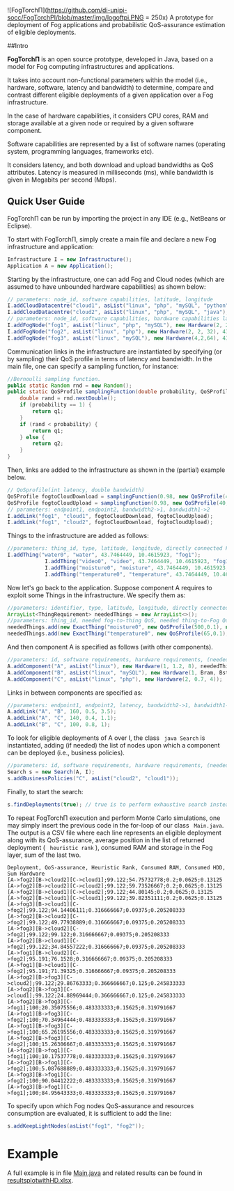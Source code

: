 ![FogTorchΠ](https://github.com/di-unipi-socc/FogTorchPI/blob/master/img/logoftpi.PNG = 250x)
A prototype for deployment of Fog applications and probabilistic QoS-assurance estimation of eligible deployments.

##Intro

**FogTorchΠ** is an open source prototype, developed in Java, based on a model for Fog computing infrastructures and applications.

It takes into account non-functional parameters within the model (i.e., hardware, software, latency and bandwidth) to determine, compare and contrast different eligible deployments of a given application over a Fog infrastructure.

In the case of hardware capabilities, it considers CPU cores, RAM and storage available at a given node or required by a given software component. 

Software capabilities are represented by a list of software names (operating system, programming languages, frameworks etc).

It considers latency, and both download and upload bandwidths as QoS attributes. Latency is measured in milliseconds (ms), while bandwidth is given in Megabits per second (Mbps). 

## Quick User Guide
FogTorchΠ can be run by importing the project in any IDE (e.g., NetBeans or Eclipse).

To start with FogTorchΠ, simply create a main file and declare a new Fog infrastructure and application:

``` java
Infrastructure I = new Infrastructure();
Application A = new Application();
```

Starting by the infrastructure, one can add Fog and Cloud nodes (which are assumed to have unbounded hardware capabilities) as shown below:

``` java
// parameters: node_id, software capabilities, latitude, longitude
I.addCloudDatacentre("cloud1", asList("linux", "php", "mySQL", "python"), 52.195097, 3.0364791);
I.addCloudDatacentre("cloud2", asList("linux", "php", "mySQL", "java"), 44.123896, -122.781555);
// parameters: node_id, software capabilities, hardware capabilities latitude, longitude
I.addFogNode("fog1", asList("linux", "php", "mySQL"), new Hardware(2, 2, 32), 43.740186, 10.364619);
I.addFogNode("fog2", asList("linux", "php"), new Hardware(2, 2, 32), 43.7464449, 10.4615923);
I.addFogNode("fog3", asList("linux", "mySQL"), new Hardware(4,2,64), 43.7381285, 10.4552213);
```

Communication links in the infrastructure are instantiated by specifying (or by sampling) their QoS profile in terms of latency and bandwidth. In the main file, one can specify a sampling function, for instance:

``` java
//Bernoulli sampling function.
public static Random rnd = new Random();
public static QoSProfile samplingFunction(double probability, QoSProfile q1, QoSProfile q2) {
    double rand = rnd.nextDouble();
    if (probability == 1) {
        return q1;
    }
    if (rand < probability) {
        return q1;
    } else {
        return q2;
    }
}
```

Then, links are added to the infrastructure as shown in the (partial) example below.

``` java
// QoSprofile(int latency, double bandwidth)
QoSProfile fogtoCloudDownload = samplingFunction(0.98, new QoSProfile(40, 10.5), new QoSProfile(Integer.MAX_VALUE, 0.0));
QoSProfile fogtoCloudUpload = samplingFunction(0.98, new QoSProfile(40, 4.5), new QoSProfile(Integer.MAX_VALUE, 0.0));
// parameters: endpoint1, endpoint2, bandwidth2->1, bandwidth1->2
I.addLink("fog1", "cloud1", fogtoCloudDownload, fogtoCloudUpload);
I.addLink("fog1", "cloud2", fogtoCloudDownload, fogtoCloudUpload);
``` 

Things to the infrastructure are added as follows:

``` java
//parameters: thing_id, type, latitude, longitude, directly connected Fog node
I.addThing("water0", "water", 43.7464449, 10.4615923, "fog1");
            I.addThing("video0", "video", 43.7464449, 10.4615923, "fog1");
            I.addThing("moisture0", "moisture", 43.7464449, 10.4615923, "fog1");
            I.addThing("temperature0", "temperature", 43.7464449, 10.4615923, "fog3");
``` 

Now let's go back to the application. Suppose component A requires to exploit some Things in the infrastructure. We specify them as:

``` java
//parameters: identifier, type, latitude, longitude, directly connected Fog node
ArrayList<ThingRequirement> neededThings = new ArrayList<>();
//parameters: thing_id, needed fog-to-thing QoS, needed thing-to-Fog QoS
neededThings.add(new ExactThing("moisture0", new QoSProfile(500,0.1), new QoSProfile(500, 0.1))); // 0.5 s and 1 Mbps
neededThings.add(new ExactThing("temperature0", new QoSProfile(65,0.1), new QoSProfile(65, 0.1))); // 110 ms and 1 Mbps
``` 
And then component A is specified as follows (with other components).

``` java
//parameters: id, software requirements, hardware requirements, (neededThingsList)*
A.addComponent("A", asList("linux"), new Hardware(1, 1.2, 8), neededThings);
A.addComponent("B", asList("linux", "mySQL"), new Hardware(1, Bram, Bstorage)); //cores ram storage
A.addComponent("C", asList("linux", "php"), new Hardware(2, 0.7, 4));
```

Links in between components are specified as:

``` java
//parameters: endpoint1, endpoint2, latency, bandwidth2->1, bandwidth1->2
A.addLink("A", "B", 160, 0.5, 3.5);
A.addLink("A", "C", 140, 0.4, 1.1);
A.addLink("B", "C", 100, 0.8, 1);
```
To look for eligible deployments of A over I, the class ``` java Search``` is instantiated, adding (if needed) the list of nodes upon which a component can be deployed (i.e., business policies).

``` java
//parameters: id, software requirements, hardware requirements, (neededThingsList)*
Search s = new Search(A, I);
s.addBusinessPolicies("C", asList("cloud2", "cloud1"));
```

Finally, to start the search:

``` java
s.findDeployments(true); // true is to perform exhaustive search instead of heuristics
``` 

To repeat FogTorchΠ execution and perform Monte Carlo simulations, one may simply insert the previous code in the for-loop of our class ``` Main.java```. The output is a CSV file where each line represents an eligible deployment along with its QoS-assurance, average position in the list of returned deployment (
``` heuristic rank``` ), consumed RAM and storage in the Fog layer, sum of the last two.

``` 
Deployment, QoS-assurance, Heuristic Rank, Consumed RAM, Consumed HDD, Sum Hardware
[A->fog2][B->cloud2][C->cloud1];99.122;54.75732778;0.2;0.0625;0.13125
[A->fog2][B->cloud2][C->cloud2];99.122;59.73526667;0.2;0.0625;0.13125
[A->fog2][B->cloud1][C->cloud2];99.122;44.80145;0.2;0.0625;0.13125
[A->fog2][B->cloud1][C->cloud1];99.122;39.82351111;0.2;0.0625;0.13125
[A->fog3][B->cloud1][C->fog2];99.122;94.14406111;0.316666667;0.09375;0.205208333
[A->fog2][B->cloud2][C->fog2];99.122;49.77938889;0.316666667;0.09375;0.205208333
[A->fog3][B->cloud2][C->fog2];99.122;99.122;0.316666667;0.09375;0.205208333
[A->fog2][B->cloud1][C->fog2];99.122;34.84557222;0.316666667;0.09375;0.205208333
[A->fog1][B->cloud2][C->fog2];95.191;76.1528;0.316666667;0.09375;0.205208333
[A->fog1][B->cloud1][C->fog2];95.191;71.39325;0.316666667;0.09375;0.205208333
[A->fog2][B->fog3][C->cloud2];99.122;29.86763333;0.366666667;0.125;0.245833333
[A->fog2][B->fog3][C->cloud1];99.122;24.88969444;0.366666667;0.125;0.245833333
[A->fog2][B->fog3][C->fog1];100;20.35075556;0.483333333;0.15625;0.319791667
[A->fog1][B->fog3][C->fog2];100;70.34964444;0.483333333;0.15625;0.319791667
[A->fog1][B->fog3][C->fog1];100;65.26195556;0.483333333;0.15625;0.319791667
[A->fog2][B->fog3][C->fog2];100;15.26306667;0.483333333;0.15625;0.319791667
[A->fog2][B->fog1][C->fog1];100;10.17537778;0.483333333;0.15625;0.319791667
[A->fog2][B->fog1][C->fog2];100;5.087688889;0.483333333;0.15625;0.319791667
[A->fog3][B->fog1][C->fog2];100;90.04412222;0.483333333;0.15625;0.319791667
[A->fog3][B->fog1][C->fog1];100;84.95643333;0.483333333;0.15625;0.319791667

``` 

To specify upon which Fog nodes QoS-assurance and resources consumption are evaluated, it is sufficient to add the line:

``` java
s.addKeepLightNodes(asList("fog1", "fog2"));
``` 
# Example
A full example is in file [Main.java](https://github.com/di-unipi-socc/FogTorchPI/blob/master/src/main/Main.java) and related results can be found in [resultsplotwithHD.xlsx](https://github.com/di-unipi-socc/FogTorchPI/tree/master/results).


